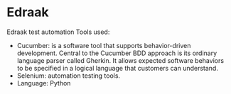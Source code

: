 # Edraak
Edraak test automation
Tools used:
* Cucumber: is a software tool that supports behavior-driven development. Central to the Cucumber BDD approach is its ordinary language parser called Gherkin. It allows expected software behaviors to be specified in a logical language that customers can understand.
* Selenium: automation testing tools.
* Language: Python
